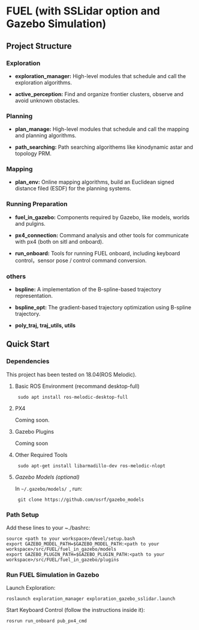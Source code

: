 # FUEL (with SSLidar option and Gazebo Simulation)

## Project Structure


### Exploration

- **exploration_manager:** High-level modules that schedule and call the exploration algorithms. 

- **active_perception:** Find and organize frontier clusters, observe and avoid unknown obstacles.

### Planning

- **plan_manage:** High-level modules that schedule and call the mapping and planning algorithms. 

- **path_searching:** Path searching algorithems like kinodynamic astar and topology PRM.

### Mapping

- **plan_env:** Online mapping algorithms, build an Euclidean signed distance filed (ESDF) for the planning systems.

### Running Preparation

- **fuel_in_gazebo:** Components required by Gazebo, like models, worlds and pulgins.
  
- **px4_connection:** Command analysis and other tools for communicate with px4 (both on sitl and onboard).
  
- **run_onboard:** Tools for running FUEL onboard, including keyboard control，sensor pose / control command conversion.

### others

- **bspline:** A implementation of the B-spline-based trajectory representation. 

- **bspline_opt:** The gradient-based trajectory optimization using B-spline trajectory.

- **poly_traj, traj_utils, utils**



## Quick Start

### Dependencies

This project has been tested on 18.04(ROS Melodic).

1. Basic ROS Environment (recommand desktop-full)

        sudo apt install ros-melodic-desktop-full

2. PX4

    Coming soon.

3. Gazebo Plugins
   
   Coming soon

4. Other Required Tools 

        sudo apt-get install libarmadillo-dev ros-melodic-nlopt

5. *Gazebo Models (optional)*

    In `~/.gazebo/models/ `, run:

        git clone https://github.com/osrf/gazebo_models

### Path Setup

Add these lines to your ~./bashrc:

    source <path to your workspace>/devel/setup.bash
    export GAZEBO_MODEL_PATH=$GAZEBO_MODEL_PATH:<path to your workspace>/src/FUEL/fuel_in_gazebo/models
    export GAZEBO_PLUGIN_PATH=$GAZEBO_PLUGIN_PATH:<path to your workspace>/src/FUEL/fuel_in_gazebo/plugins
    
### Run FUEL Simulation in Gazebo

Launch Exploration:

    roslaunch exploration_manager exploration_gazebo_sslidar.launch

Start Keyboard Control (follow the instructions inside it):

    rosrun run_onboard pub_px4_cmd